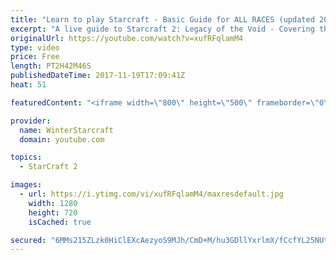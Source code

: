 ```yaml
---
title: "Learn to play Starcraft - Basic Guide for ALL RACES (updated 2017)"
excerpt: "A live guide to Starcraft 2: Legacy of the Void - Covering the basics and build orders for all of the races, and covering the important decisions to be made early in the game.  Not a step by step guide but a demonstration once you have the very basics of the units and races!"
originalUrl: https://youtube.com/watch?v=xufRFqlamM4
type: video
price: Free
length: PT2H42M46S
publishedDateTime: 2017-11-19T17:09:41Z
heat: 51

featuredContent: "<iframe width=\"800\" height=\"500\" frameborder=\"0\" src=\"https://www.youtube.com/embed/xufRFqlamM4\" allow=\"accelerometer; autoplay; encrypted-media; gyroscope; picture-in-picture\" allowfullscreen></iframe>"

provider:
  name: WinterStarcraft
  domain: youtube.com

topics:
  - StarCraft 2

images:
  - url: https://i.ytimg.com/vi/xufRFqlamM4/maxresdefault.jpg
    width: 1280
    height: 720
    isCached: true

secured: "6MMs215ZLzk0HiClEXcAezyoS9MJh/CmD+M/hu3GDllYxrlmX/fCcfYL25NUtxjmkabtP0JbWz45IbNKrVFgN9aRgjtaZCiRH0Oa16+8YJc6voc3aJ5U00f0bo/CG2+aOFQ32P03CZkO43Xxv7UijPgHuBGWyFD1Q/NzvJ4Mx/Yt8ALPBiWZfwuvar/euJ2F27ctW9LfavsgJOiBr0cO3EBhxnkqzpMNWPZz2ymo7WRfQS4Q3lvoJvsb63xDg+PF97FTVgOPW24F1Ij0M541vdgvsEBTIL3F+QqItTH13Pt0EZL8ryWsfd0fW+2u3WBQLAbI7Oq+OaTPJVkEDi0sz5uc+X829Rl0zULIfCQn/LmPKjjgig14r7Dk5DXkVKSwyH4AmYIId/JzJ6TqjJkFPEilUXuA7JZSPevSs3XJjAzrFGjps4BEhQFJV0XF1bqY;mp6Ds02xNu/uLiH7RF5cAw=="
---
```


